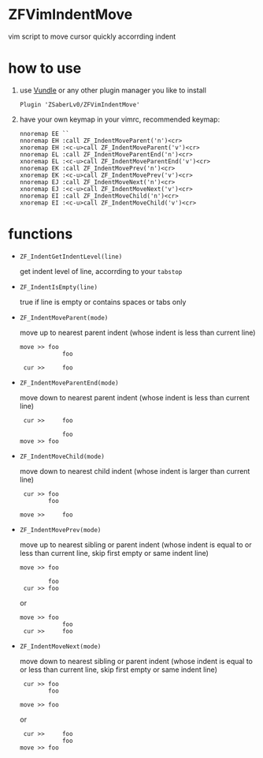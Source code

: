 # ZFVimIndentMove

vim script to move cursor quickly accorrding indent


# how to use

1. use [Vundle](https://github.com/VundleVim/Vundle.vim) or any other plugin manager you like to install

    ```
    Plugin 'ZSaberLv0/ZFVimIndentMove'
    ```

1. have your own keymap in your vimrc, recommended keymap:

    ```
    nnoremap EE ``
    nnoremap EH :call ZF_IndentMoveParent('n')<cr>
    xnoremap EH :<c-u>call ZF_IndentMoveParent('v')<cr>
    nnoremap EL :call ZF_IndentMoveParentEnd('n')<cr>
    xnoremap EL :<c-u>call ZF_IndentMoveParentEnd('v')<cr>
    nnoremap EK :call ZF_IndentMovePrev('n')<cr>
    xnoremap EK :<c-u>call ZF_IndentMovePrev('v')<cr>
    nnoremap EJ :call ZF_IndentMoveNext('n')<cr>
    xnoremap EJ :<c-u>call ZF_IndentMoveNext('v')<cr>
    nnoremap EI :call ZF_IndentMoveChild('n')<cr>
    xnoremap EI :<c-u>call ZF_IndentMoveChild('v')<cr>
    ```

# functions

* `ZF_IndentGetIndentLevel(line)`

    get indent level of line, accorrding to your `tabstop`

* `ZF_IndentIsEmpty(line)`

    true if line is empty or contains spaces or tabs only

* `ZF_IndentMoveParent(mode)`

    move up to nearest parent indent
    (whose indent is less than current line)

    ```
    move >> foo
                foo

     cur >>     foo
    ```

* `ZF_IndentMoveParentEnd(mode)`

    move down to nearest parent indent
    (whose indent is less than current line)

    ```
     cur >>     foo

                foo
    move >> foo
    ```

* `ZF_IndentMoveChild(mode)`

    move down to nearest child indent
    (whose indent is larger than current line)

    ```
     cur >> foo
            foo

    move >>     foo
    ```

* `ZF_IndentMovePrev(mode)`

    move up to nearest sibling or parent indent
    (whose indent is equal to or less than current line, skip first empty or same indent line)

    ```
    move >> foo

            foo
     cur >> foo
    ```

    or

    ```
    move >> foo
                foo
     cur >>     foo
    ```

* `ZF_IndentMoveNext(mode)`

    move down to nearest sibling or parent indent
    (whose indent is equal to or less than current line, skip first empty or same indent line)

    ```
     cur >> foo
            foo

    move >> foo
    ```

    or

    ```
     cur >>     foo
                foo
    move >> foo
    ```

